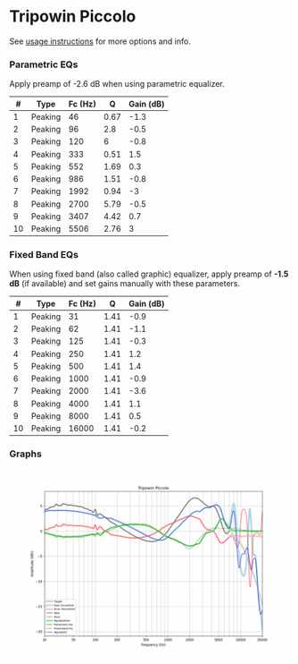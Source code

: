 # Tripowin Piccolo
See [usage instructions](https://github.com/jaakkopasanen/AutoEq#usage) for more options and info.

### Parametric EQs
Apply preamp of -2.6 dB when using parametric equalizer.

|   # | Type    |   Fc (Hz) |    Q |   Gain (dB) |
|-----|---------|-----------|------|-------------|
|   1 | Peaking |        46 | 0.67 |        -1.3 |
|   2 | Peaking |        96 | 2.8  |        -0.5 |
|   3 | Peaking |       120 | 6    |        -0.8 |
|   4 | Peaking |       333 | 0.51 |         1.5 |
|   5 | Peaking |       552 | 1.69 |         0.3 |
|   6 | Peaking |       986 | 1.51 |        -0.8 |
|   7 | Peaking |      1992 | 0.94 |        -3   |
|   8 | Peaking |      2700 | 5.79 |        -0.5 |
|   9 | Peaking |      3407 | 4.42 |         0.7 |
|  10 | Peaking |      5506 | 2.76 |         3   |

### Fixed Band EQs
When using fixed band (also called graphic) equalizer, apply preamp of **-1.5 dB** (if available) and set gains manually with these parameters.

|   # | Type    |   Fc (Hz) |    Q |   Gain (dB) |
|-----|---------|-----------|------|-------------|
|   1 | Peaking |        31 | 1.41 |        -0.9 |
|   2 | Peaking |        62 | 1.41 |        -1.1 |
|   3 | Peaking |       125 | 1.41 |        -0.3 |
|   4 | Peaking |       250 | 1.41 |         1.2 |
|   5 | Peaking |       500 | 1.41 |         1.4 |
|   6 | Peaking |      1000 | 1.41 |        -0.9 |
|   7 | Peaking |      2000 | 1.41 |        -3.6 |
|   8 | Peaking |      4000 | 1.41 |         1.1 |
|   9 | Peaking |      8000 | 1.41 |         0.5 |
|  10 | Peaking |     16000 | 1.41 |        -0.2 |

### Graphs
![](./Tripowin%20Piccolo.png)
